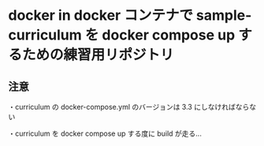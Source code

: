 # docker in docker コンテナで sample-curriculum を docker compose up するための練習用リポジトリ

## 注意

・curriculum の docker-compose.yml のバージョンは 3.3 にしなければならない

・curriculum を docker compose up する度に build が走る...
